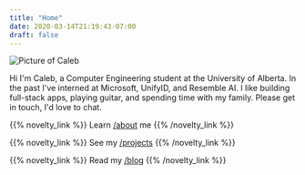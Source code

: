 ```yaml
---
title: "Home"
date: 2020-03-14T21:19:43-07:00
draft: false
---
```


<img src="/caleb_circle.png" alt="Picture of Caleb" class="mx-auto w-48 sm:w-64 mb-6"/>

Hi I'm Caleb, a Computer Engineering student at the University of Alberta. In the past I've interned at Microsoft, UnifyID, and Resemble AI. I like building full-stack apps, playing guitar, and spending time with my family. Please get in touch, I'd love to chat.

{{% novelty_link %}}
Learn [/about](/about/) me
{{% /novelty_link %}}

{{% novelty_link %}}
See my [/projects](/projects/)
{{% /novelty_link %}}

{{% novelty_link %}}
Read my [/blog](/blog/)
{{% /novelty_link %}}
